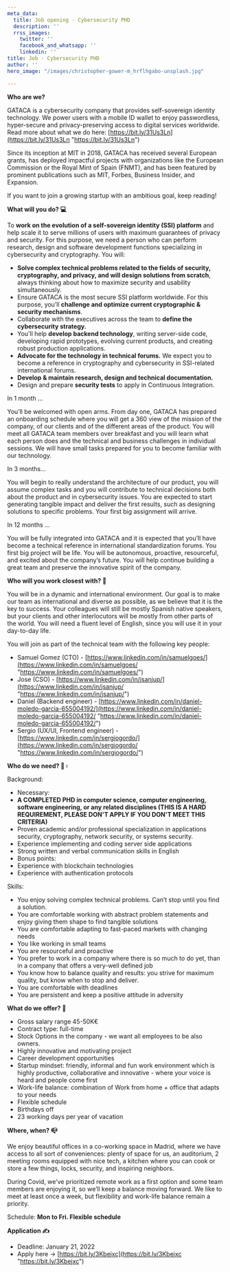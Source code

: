 ```yaml
---
meta_data:
  title: Job opening - Cybersecurity PHD
  description: ''
  rrss_images:
    twitter: ''
    facebook_and_whatsapp: ''
    linkedin: ''
title: Job - Cybersecurity PHD
author: ''
hero_image: "/images/christopher-gower-m_hrflhgabo-unsplash.jpg"

---
```

**Who are we?**

GATACA is a cybersecurity company that provides self-sovereign identity technology. We power users with a mobile ID wallet to enjoy passwordless, hyper-secure and privacy-preserving access to digital services worldwide. Read more about what we do here: [https://bit.ly/31Us3Ln](https://bit.ly/31Us3Ln "https://bit.ly/31Us3Ln")

Since its inception at MIT in 2018, GATACA has received several European grants, has deployed impactful projects with organizations like the European Commission or the Royal Mint of Spain (FNMT), and has been featured by prominent publications such as MIT, Forbes, Business Insider, and Expansion.

If you want to join a growing startup with an ambitious goal, keep reading!

**What will you do? 💻**

To **work on the evolution of a self-sovereign identity (SSI) platform** and help scale it to serve millions of users with maximum guarantees of privacy and security. For this purpose, we need a person who can perform research, design and software development functions specializing in cybersecurity and cryptography. You will:

* **Solve complex technical problems related to the fields of security, cryptography, and privacy, and will design solutions from scratch**, always thinking about how to maximize security and usability simultaneously.
* Ensure GATACA is the most secure SSI platform worldwide. For this purpose, you’ll **challenge and optimize current cryptographic & security mechanisms**.
* Collaborate with the executives across the team to **define the cybersecurity strategy.**
* You’ll help **develop backend technology**, writing server-side code, developing rapid prototypes, evolving current products, and creating robust production applications.
* **Advocate for the technology in technical forums.** We expect you to become a reference in cryptography and cybersecurity in SSI-related international forums.
* **Develop & maintain research, design and technical documentation.**
* Design and prepare **security tests** to apply in Continuous Integration.

In 1 month ...

You’ll be welcomed with open arms. From day one, GATACA has prepared an onboarding schedule where you will get a 360 view of the mission of the company, of our clients and of the different areas of the product. You will meet all GATACA team members over breakfast and you will learn what each person does and the technical and business challenges in individual sessions. We will have small tasks prepared for you to become familiar with our technology.

In 3 months...

You will begin to really understand the architecture of our product, you will assume complex tasks and you will contribute to technical decisions both about the product and in cybersecurity issues. You are expected to start generating tangible impact and deliver the first results, such as designing solutions to specific problems. Your first big assignment will arrive.

In 12 months ...

You will be fully integrated into GATACA and it is expected that you’ll have become a technical reference in international standardization forums. You first big project will be life. You will be autonomous, proactive, resourceful, and excited about the company’s future. You will help continue building a great team and preserve the innovative spirit of the company.

**Who will you work closest with? 🕺**

You will be in a dynamic and international environment. Our goal is to make our team as international and diverse as possible, as we believe that it is the key to success. Your colleagues will still be mostly Spanish native speakers, but your clients and other interlocutors will be mostly from other parts of the world. You will need a fluent level of English, since you will use it in your day-to-day life.

You will join as part of the technical team with the following key people:

* Samuel Gomez (CTO) - [https://www.linkedin.com/in/samuelgoes/](https://www.linkedin.com/in/samuelgoes/ "https://www.linkedin.com/in/samuelgoes/")
* Jose (CSO) - [https://www.linkedin.com/in/jsanjup/](https://www.linkedin.com/in/jsanjup/ "https://www.linkedin.com/in/jsanjup/")
* Daniel (Backend engineer) - [https://www.linkedin.com/in/daniel-moledo-garcia-655004192/](https://www.linkedin.com/in/daniel-moledo-garcia-655004192/ "https://www.linkedin.com/in/daniel-moledo-garcia-655004192/")
* Sergio (UX/UI, Frontend engineer) - [https://www.linkedin.com/in/sergiogordo/](https://www.linkedin.com/in/sergiogordo/ "https://www.linkedin.com/in/sergiogordo/")

**Who do we need? 🤼♀️**

Background:

* Necessary:
* **A COMPLETED PHD in computer science, computer engineering, software engineering, or any related disciplines (THIS IS A HARD REQUIREMENT, PLEASE DON'T APPLY IF YOU DON'T MEET THIS CRITERIA)**
* Proven academic and/or professional specialization in applications security, cryptography, network security, or systems security.
* Experience implementing and coding server side applications
* Strong written and verbal communication skills in English
* Bonus points:
* Experience with blockchain technologies
* Experience with authentication protocols

Skills:

* You enjoy solving complex technical problems. Can’t stop until you find a solution.
* You are comfortable working with abstract problem statements and enjoy giving them shape to find tangible solutions
* You are comfortable adapting to fast-paced markets with changing needs
* You like working in small teams
* You are resourceful and proactive
* You prefer to work in a company where there is so much to do yet, than in a company that offers a very-well defined job
* You know how to balance quality and results: you strive for maximum quality, but know when to stop and deliver.
* You are comfortable with deadlines
* You are persistent and keep a positive attitude in adversity

**What do we offer? 🤝**

* Gross salary range 45-50K€
* Contract type: full-time
* Stock Options in the company - we want all employees to be also owners.
* Highly innovative and motivating project
* Career development opportunities
* Startup mindset: friendly, informal and fun work environment which is highly productive, collaborative and innovative - where your voice is heard and people come first
* Work-life balance: combination of Work from home + office that adapts to your needs
* Flexible schedule
* Birthdays off
* 23 working days per year of vacation

**Where, when? 📪**

We enjoy beautiful offices in a co-working space in Madrid, where we have access to all sort of conveniences: plenty of space for us, an auditorium, 2 meeting rooms equipped with nice tech, a kitchen where you can cook or store a few things, locks, security, and inspiring neighbors.

During Covid, we’ve prioritized remote work as a first option and some team members are enjoying it, so we’ll keep a balance moving forward. We like to meet at least once a week, but flexibility and work-life balance remain a priority.

Schedule: **Mon to Fri. Flexible schedule**

**Application ✍**

* Deadline: January 21, 2022
* Apply here → [https://bit.ly/3Kbejxc](https://bit.ly/3Kbejxc "https://bit.ly/3Kbejxc")